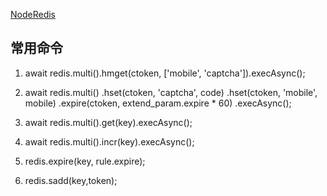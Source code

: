 [NodeRedis](https://github.com/NodeRedis/node_redis)


## 常用命令
1. await redis.multi().hmget(ctoken, ['mobile', 'captcha']).execAsync();

2. await redis.multi()
                    .hset(ctoken, 'captcha', code)
                    .hset(ctoken, 'mobile', mobile)
                    .expire(ctoken, extend_param.expire * 60)
                    .execAsync();

3. await redis.multi().get(key).execAsync();

4. await redis.multi().incr(key).execAsync();

5. redis.expire(key, rule.expire);

6. redis.sadd(key,token);